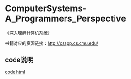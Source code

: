 # ComputerSystems-A_Programmers_Perspective

《深入理解计算机系统》

书籍对应的资源链接：http://csapp.cs.cmu.edu/

## code说明

[code.html](./docs/code.html)
